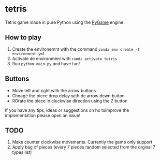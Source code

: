 # tetris

Tetris game made in pure Python using the [PyGame](https://www.pygame.org/news) engine.

## How to play

1. Create the environemnt with the command `conda env create -f environment.yml`
2. Activate de environment with `conda activate tetris`
3. Run `python main.py` and have fun!

## Buttons

- Move left and right with the arrow buttons
- Chnage the piece drop delay with de arrow down button
- ROtate the piece in clockwise direction using the Z button

If you have any tips, ideas or suggestions on ho toimprove the implementation please open an issue!

## TODO

1. Make counter clockwise movements. Currently the game only support
2. Apply bag of pieces (every 7 pieces random selected from the orginal 7 types list)
